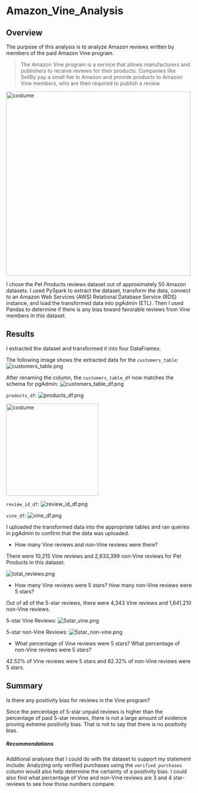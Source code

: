 # Amazon_Vine_Analysis

## Overview

The purpose of this analysis is to analyze Amazon reviews written by members of the paid Amazon Vine program. 

> The Amazon Vine program is a service that allows manufacturers and publishers to receive reviews for their products. Companies like SellBy pay a small fee to Amazon and provide products to Amazon Vine members, who are then required to publish a review.

<img src="https://github.com/stephperillo/Amazon_Vine_Analysis/blob/main/Resources/costume.jpg" alt="costume" width="500"/>

I chose the Pet Products reviews dataset out of approximately 50 Amazon datasets. I used PySpark to extract the dataset, transform the data, connect to an Amazon Web Services (AWS) Relational Database Service (RDS) instance, and load the transformed data into pgAdmin (ETL). Then I used Pandas to determine if there is any bias toward favorable reviews from Vine members in this dataset.

## Results

I extracted the dataset and transformed it into four DataFrames.

The following image shows the extracted data for the `customers_table`:
![customers_table.png](https://github.com/stephperillo/Amazon_Vine_Analysis/blob/main/Resources/customers_table.png)

After renaming the column, the `customers_table_df` now matches the schema for pgAdmin:
![customers_table_df.png](https://github.com/stephperillo/Amazon_Vine_Analysis/blob/main/Resources/customers_table_df.png)

`products_df`:
![products_df.png](https://github.com/stephperillo/Amazon_Vine_Analysis/blob/main/Resources/products_df.png)

<img src="https://github.com/stephperillo/Amazon_Vine_Analysis/blob/main/Resources/stroller.jpg" alt="costume" width="250"/>

`review_id_df`:
![review_id_df.png](https://github.com/stephperillo/Amazon_Vine_Analysis/blob/main/Resources/review_id_df.png)

`vine_df`:
![vine_df.png](https://github.com/stephperillo/Amazon_Vine_Analysis/blob/main/Resources/vine_df.png)

I uploaded the transformed data into the appropriate tables and ran queries in pgAdmin to confirm that the data was uploaded.

- How many Vine reviews and non-Vine reviews were there?

There were 10,215 Vine reviews and 2,633,399 non-Vine reviews for Pet Products in this dataset.

![total_reviews.png](https://github.com/stephperillo/Amazon_Vine_Analysis/blob/main/Resources/total_reviews.png)

- How many Vine reviews were 5 stars? How many non-Vine reviews were 5 stars?

Out of all of the 5-star reviews, there were 4,343 Vine reviews and 1,641,210 non-Vine reviews.

5-star Vine Reviews:
![5star_vine.png](https://github.com/stephperillo/Amazon_Vine_Analysis/blob/main/Resources/5star_vine.png)

5-star non-Vine Reviews:
![5star_non-vine.png](https://github.com/stephperillo/Amazon_Vine_Analysis/blob/main/Resources/5star_non_vine.png)

- What percentage of Vine reviews were 5 stars? What percentage of non-Vine reviews were 5 stars?

42.52% of Vine reviews were 5 stars and 62.32% of non-Vine reviews were 5 stars.

## Summary

Is there any positivity bias for reviews in the Vine program?

Since the percentage of 5-star unpaid reviews is higher than the percentage of paid 5-star reviews, there is not a large amount of evidence proving extreme positivity bias. That is not to say that there is no positivity bias. 

##### Recommendations

Additional analyses that I could do with the dataset to support my statement include:
Analyzing only verified purchases using the `verified_purchases` column would also help determine the certainty of a positivity bias. 
I could also find what percentage of Vine and non-Vine reviews are 3 and 4 star-reviews to see how those numbers compare.
